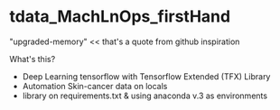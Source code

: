 # tdata_MachLnOps_firstHand
"upgraded-memory" &lt;&lt; that's a quote from github inspiration

What's this?
- Deep Learning tensorflow with Tensorflow Extended (TFX) Library
- Automation Skin-cancer data on locals
- library on requirements.txt & using anaconda v.3 as environments
